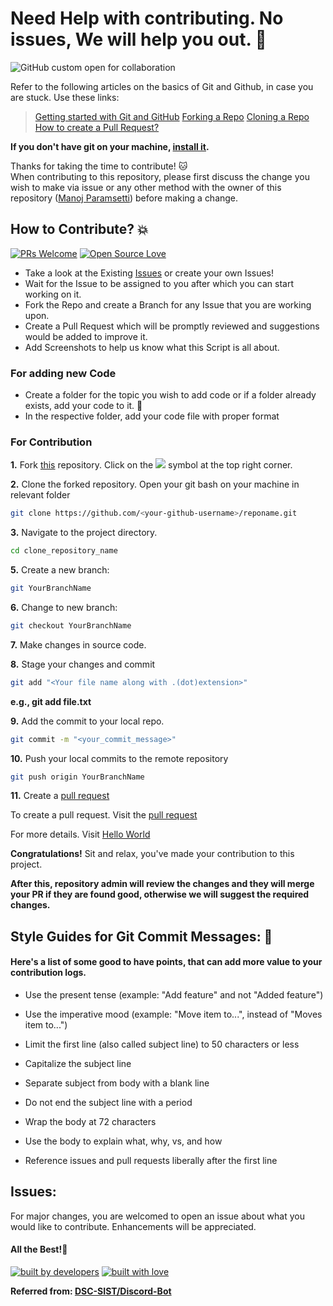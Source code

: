 # Need Help with contributing. No issues, We will help you out. 🙋

![GitHub custom open for collaboration](https://img.shields.io/badge/Open%20For-Collaboration-brightgreen?style=for-the-badge)

Refer to the following articles on the basics of Git and Github, in case you are stuck. Use these links:


> [Getting started with Git and GitHub](https://docs.github.com/en/free-pro-team@latest/github/getting-started-with-github)
> [Forking a Repo](https://help.github.com/en/github/getting-started-with-github/fork-a-repo)
> [Cloning a Repo](https://help.github.com/en/desktop/contributing-to-projects/creating-a-pull-request)
> [How to create a Pull Request?](https://opensource.com/article/19/7/create-pull-request-github)

**If you don't have git on your machine, [install it](https://git-scm.com/downloads).**

Thanks for taking the time to contribute! 🐱‍  
When contributing to this repository, please first discuss the change you wish to make via issue or any other method with the owner of this repository ([Manoj Paramsetti](https://www.linkedin.com/in/manoj-paramsetti/)) before making a change.

## How to Contribute? 💥

[![PRs Welcome](https://img.shields.io/badge/PRs-welcome-brightgreen.svg?style=flat-square)](http://makeapullrequest.com) [![Open Source Love](https://badges.frapsoft.com/os/v1/open-source.png?v=103)](https://github.com/ellerbrock/open-source-badges/)


- Take a look at the Existing [Issues](https://github.com/Manoj-Paramsetti/{reponame}/issues) or create your own Issues!
- Wait for the Issue to be assigned to you after which you can start working on it.
- Fork the Repo and create a Branch for any Issue that you are working upon.
- Create a Pull Request which will be promptly reviewed and suggestions would be added to improve it.
- Add Screenshots to help us know what this Script is all about.
### For adding new Code
                                  
- Create a folder for the topic you wish to add code or if a folder already exists, add your code to it. 📁  
- In the respective folder, add your code file with proper format 

### For Contribution

**1.** Fork [this](https://github.com/Manoj-Paramsetti/{reponame}) repository.
Click on the <a href="https://github.com/Manoj-Paramsetti/{reponame}"><img src="https://img.icons8.com/ios/24/000000/code-fork.png"></a> symbol at the top right corner.

**2.** Clone the forked repository.
Open your git bash on your machine in relevant folder

```bash
git clone https://github.com/<your-github-username>/reponame.git
```

**3.** Navigate to the project directory.

```bash
cd clone_repository_name
```
**5.** Create a new branch:
```bash
git YourBranchName
```
**6.** Change to new branch:
```bash
git checkout YourBranchName
```
**7.** Make changes in source code.

**8.** Stage your changes and commit

```bash
git add "<Your file name along with .(dot)extension>"
```
**e.g., git add file.txt**

**9.** Add the commit to your local repo.
```bash
git commit -m "<your_commit_message>"
```
**10.** Push your local commits to the remote repository
```bash
git push origin YourBranchName
```

**11.** Create a [pull request](https://help.github.com/en/github/collaborating-with-issues-and-pull-requests/creating-a-pull-request)

To create a pull request. Visit the [pull request](https://github.com/Manoj-Paramsetti/{reponame}/pulls)

For more details. Visit [Hello World](https://guides.github.com/activities/hello-world/)

**Congratulations!** Sit and relax, you've made your contribution to this project.

**After this, repository admin will review the changes and they will merge your PR if they are found good, otherwise we will suggest the required changes.**

## Style Guides for Git Commit Messages: 📖

#### Here's a list of some good to have points, that can add more value to your contribution logs.

* Use the present tense (example: "Add feature" and not "Added feature")

* Use the imperative mood (example: "Move item to...", instead of "Moves item to...")

* Limit the first line (also called subject line) to 50 characters or less

* Capitalize the subject line

* Separate subject from body with a blank line

* Do not end the subject line with a period

* Wrap the body at 72 characters

* Use the body to explain what, why, vs, and how

*  Reference issues and pull requests liberally after the first line

## Issues:
For major changes, you are welcomed to open an issue about what you would like to contribute. Enhancements will be appreciated.

#### All the Best!🥇

<p align = "center">

<a href="https://github.com/saimanoharhm"><img src="http://ForTheBadge.com/images/badges/built-by-developers.svg" alt="built by developers"></a>
[![built with love](https://forthebadge.com/images/badges/built-with-love.svg)](https://github.com/Manoj-Paramsetti/{reponame})

</p>

**Referred from: [DSC-SIST/Discord-Bot](https://github.com/DSC-SIST/Discord-Bot)**
